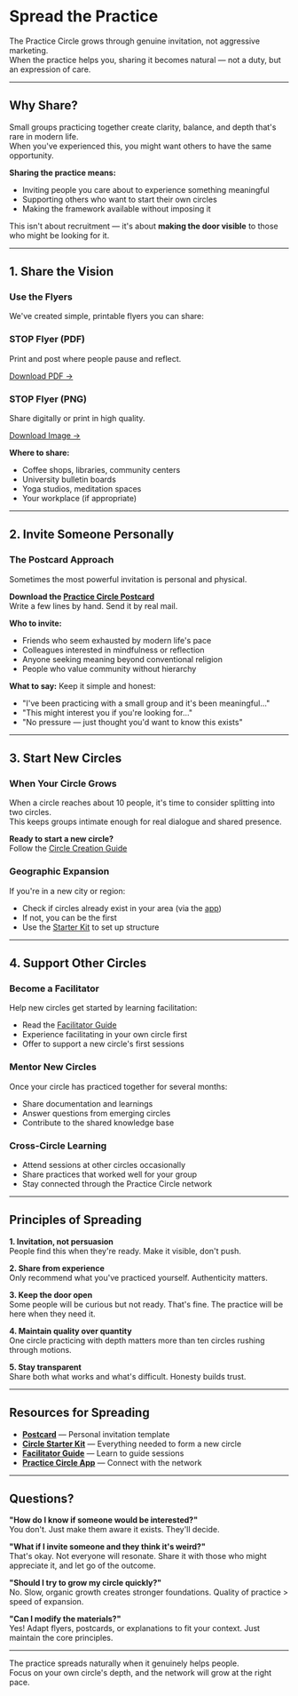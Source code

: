 # Spread the Practice

The Practice Circle grows through genuine invitation, not aggressive marketing.  
When the practice helps you, sharing it becomes natural — not a duty, but an expression of care.

---

## Why Share?

Small groups practicing together create clarity, balance, and depth that's rare in modern life.  
When you've experienced this, you might want others to have the same opportunity.

**Sharing the practice means:**
- Inviting people you care about to experience something meaningful
- Supporting others who want to start their own circles
- Making the framework available without imposing it

This isn't about recruitment — it's about **making the door visible** to those who might be looking for it.

---

## 1. Share the Vision

### Use the Flyers

We've created simple, printable flyers you can share:

<div class="info-cards-container">

<div class="info-card">
<h3>STOP Flyer (PDF)</h3>
<p>Print and post where people pause and reflect.</p>
<p><a href="../../../assets/flyers/STOP.pdf" download>Download PDF →</a></p>
</div>

<div class="info-card">
<h3>STOP Flyer (PNG)</h3>
<p>Share digitally or print in high quality.</p>
<p><a href="../../../assets/flyers/stop-1.png" download>Download Image →</a></p>
</div>

</div>

**Where to share:**
- Coffee shops, libraries, community centers
- University bulletin boards
- Yoga studios, meditation spaces
- Your workplace (if appropriate)

---

## 2. Invite Someone Personally

### The Postcard Approach

Sometimes the most powerful invitation is personal and physical.

**Download the [Practice Circle Postcard](https://www.canva.com/design/DAG1r-_0yEk/D-JzeWIXGkw9MK9sEsKKrQ/edit)**  
Write a few lines by hand. Send it by real mail.

**Who to invite:**
- Friends who seem exhausted by modern life's pace
- Colleagues interested in mindfulness or reflection
- Anyone seeking meaning beyond conventional religion
- People who value community without hierarchy

**What to say:**
Keep it simple and honest:
- "I've been practicing with a small group and it's been meaningful..."
- "This might interest you if you're looking for..."
- "No pressure — just thought you'd want to know this exists"

---

## 3. Start New Circles

### When Your Circle Grows

When a circle reaches about 10 people, it's time to consider splitting into two circles.  
This keeps groups intimate enough for real dialogue and shared presence.

**Ready to start a new circle?**  
Follow the [Circle Creation Guide](organize/lifecycle/create_a_circle.md)

### Geographic Expansion

If you're in a new city or region:
- Check if circles already exist in your area (via the [app](https://practice-circle.softr.app))
- If not, you can be the first
- Use the [Starter Kit](organize/lifecycle/create_a_circle.md) to set up structure

---

## 4. Support Other Circles

### Become a Facilitator

Help new circles get started by learning facilitation:
- Read the [Facilitator Guide](organize/roles/facilitator.md)
- Experience facilitating in your own circle first
- Offer to support a new circle's first sessions

### Mentor New Circles

Once your circle has practiced together for several months:
- Share documentation and learnings
- Answer questions from emerging circles
- Contribute to the shared knowledge base

### Cross-Circle Learning

- Attend sessions at other circles occasionally
- Share practices that worked well for your group
- Stay connected through the Practice Circle network

---

## Principles of Spreading

**1. Invitation, not persuasion**  
People find this when they're ready. Make it visible, don't push.

**2. Share from experience**  
Only recommend what you've practiced yourself. Authenticity matters.

**3. Keep the door open**  
Some people will be curious but not ready. That's fine. The practice will be here when they need it.

**4. Maintain quality over quantity**  
One circle practicing with depth matters more than ten circles rushing through motions.

**5. Stay transparent**  
Share both what works and what's difficult. Honesty builds trust.

---

## Resources for Spreading

- **[Postcard](https://www.canva.com/design/DAG1r-_0yEk/D-JzeWIXGkw9MK9sEsKKrQ/edit)** — Personal invitation template
- **[Circle Starter Kit](organize/lifecycle/create_a_circle.md)** — Everything needed to form a new circle
- **[Facilitator Guide](organize/roles/facilitator.md)** — Learn to guide sessions
- **[Practice Circle App](https://practice-circle.softr.app)** — Connect with the network

---

## Questions?

**"How do I know if someone would be interested?"**  
You don't. Just make them aware it exists. They'll decide.

**"What if I invite someone and they think it's weird?"**  
That's okay. Not everyone will resonate. Share it with those who might appreciate it, and let go of the outcome.

**"Should I try to grow my circle quickly?"**  
No. Slow, organic growth creates stronger foundations. Quality of practice > speed of expansion.

**"Can I modify the materials?"**  
Yes! Adapt flyers, postcards, or explanations to fit your context. Just maintain the core principles.

---

The practice spreads naturally when it genuinely helps people.  
Focus on your own circle's depth, and the network will grow at the right pace.

